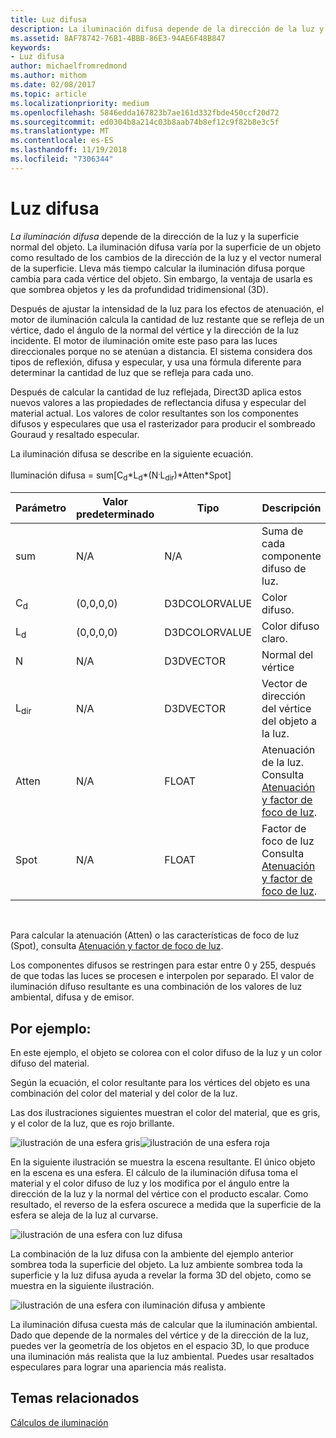```yaml
---
title: Luz difusa
description: La iluminación difusa depende de la dirección de la luz y la superficie normal del objeto.
ms.assetid: 8AF78742-76B1-4BBB-86E3-94AE6F48B847
keywords:
- Luz difusa
author: michaelfromredmond
ms.author: mithom
ms.date: 02/08/2017
ms.topic: article
ms.localizationpriority: medium
ms.openlocfilehash: 5846edda167823b7ae161d332fbde450ccf20d72
ms.sourcegitcommit: ed0304b8a214c03b8aab74b8ef12c9f82b8e3c5f
ms.translationtype: MT
ms.contentlocale: es-ES
ms.lasthandoff: 11/19/2018
ms.locfileid: "7306344"
---
```

# <a name="diffuse-lighting"></a>Luz difusa


*La iluminación difusa* depende de la dirección de la luz y la superficie normal del objeto. La iluminación difusa varía por la superficie de un objeto como resultado de los cambios de la dirección de la luz y el vector numeral de la superficie. Lleva más tiempo calcular la iluminación difusa porque cambia para cada vértice del objeto. Sin embargo, la ventaja de usarla es que sombrea objetos y les da profundidad tridimensional (3D).

Después de ajustar la intensidad de la luz para los efectos de atenuación, el motor de iluminación calcula la cantidad de luz restante que se refleja de un vértice, dado el ángulo de la normal del vértice y la dirección de la luz incidente. El motor de iluminación omite este paso para las luces direccionales porque no se atenúan a distancia. El sistema considera dos tipos de reflexión, difusa y especular, y usa una fórmula diferente para determinar la cantidad de luz que se refleja para cada uno.

Después de calcular la cantidad de luz reflejada, Direct3D aplica estos nuevos valores a las propiedades de reflectancia difusa y especular del material actual. Los valores de color resultantes son los componentes difusos y especulares que usa el rasterizador para producir el sombreado Gouraud y resaltado especular.

La iluminación difusa se describe en la siguiente ecuación.

Iluminación difusa = sum\[C<sub>d</sub>\*L<sub>d</sub>\*(N<sup>.</sup>L<sub>dir</sub>)\*Atten\*Spot\]

| Parámetro       | Valor predeterminado | Tipo          | Descripción                                                                                      |
|-----------------|---------------|---------------|--------------------------------------------------------------------------------------------------|
| sum             | N/A           | N/A           | Suma de cada componente difuso de luz.                                                     |
| C<sub>d</sub>   | (0,0,0,0)     | D3DCOLORVALUE | Color difuso.                                                                                   |
| L<sub>d</sub>   | (0,0,0,0)     | D3DCOLORVALUE | Color difuso claro.                                                                             |
| N               | N/A           | D3DVECTOR     | Normal del vértice                                                                                    |
| L<sub>dir</sub> | N/A           | D3DVECTOR     | Vector de dirección del vértice del objeto a la luz.                                                |
| Atten           | N/A           | FLOAT         | Atenuación de la luz. Consulta [Atenuación y factor de foco de luz](attenuation-and-spotlight-factor.md). |
| Spot            | N/A           | FLOAT         | Factor de foco de luz Consulta [Atenuación y factor de foco de luz](attenuation-and-spotlight-factor.md).  |

 

Para calcular la atenuación (Atten) o las características de foco de luz (Spot), consulta [Atenuación y factor de foco de luz](attenuation-and-spotlight-factor.md).

Los componentes difusos se restringen para estar entre 0 y 255, después de que todas las luces se procesen e interpolen por separado. El valor de iluminación difuso resultante es una combinación de los valores de luz ambiental, difusa y de emisor.

## <a name="span-idexamplespanspan-idexamplespanspan-idexamplespanexample"></a><span id="Example"></span><span id="example"></span><span id="EXAMPLE"></span>Por ejemplo:


En este ejemplo, el objeto se colorea con el color difuso de la luz y un color difuso del material.

Según la ecuación, el color resultante para los vértices del objeto es una combinación del color del material y del color de la luz.

Las dos ilustraciones siguientes muestran el color del material, que es gris, y el color de la luz, que es rojo brillante.

![ilustración de una esfera gris](images/amb1.jpg)![ilustración de una esfera roja](images/lightred.jpg)

En la siguiente ilustración se muestra la escena resultante. El único objeto en la escena es una esfera. El cálculo de la iluminación difusa toma el material y el color difuso de luz y los modifica por el ángulo entre la dirección de la luz y la normal del vértice con el producto escalar. Como resultado, el reverso de la esfera oscurece a medida que la superficie de la esfera se aleja de la luz al curvarse.

![ilustración de una esfera con luz difusa](images/lightd.jpg)

La combinación de la luz difusa con la ambiente del ejemplo anterior sombrea toda la superficie del objeto. La luz ambiente sombrea toda la superficie y la luz difusa ayuda a revelar la forma 3D del objeto, como se muestra en la siguiente ilustración.

![ilustración de una esfera con iluminación difusa y ambiente](images/lightad.jpg)

La iluminación difusa cuesta más de calcular que la iluminación ambiental. Dado que depende de la normales del vértice y de la dirección de la luz, puedes ver la geometría de los objetos en el espacio 3D, lo que produce una iluminación más realista que la luz ambiental. Puedes usar resaltados especulares para lograr una apariencia más realista.

## <a name="span-idrelated-topicsspanrelated-topics"></a><span id="related-topics"></span>Temas relacionados


[Cálculos de iluminación](mathematics-of-lighting.md)

 

 




